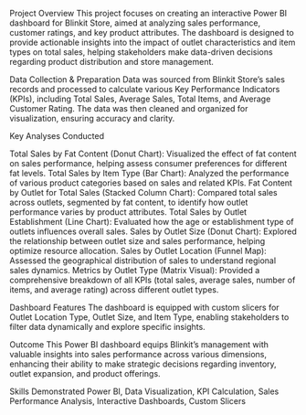 Project Overview
This project focuses on creating an interactive Power BI dashboard for Blinkit Store, aimed at analyzing sales performance, customer ratings, and key product attributes. The dashboard is designed to provide actionable insights into the impact of outlet characteristics and item types on total sales, helping stakeholders make data-driven decisions regarding product distribution and store management.

Data Collection & Preparation
Data was sourced from Blinkit Store’s sales records and processed to calculate various Key Performance Indicators (KPIs), including Total Sales, Average Sales, Total Items, and Average Customer Rating. The data was then cleaned and organized for visualization, ensuring accuracy and clarity.

Key Analyses Conducted

Total Sales by Fat Content (Donut Chart): Visualized the effect of fat content on sales performance, helping assess consumer preferences for different fat levels.
Total Sales by Item Type (Bar Chart): Analyzed the performance of various product categories based on sales and related KPIs.
Fat Content by Outlet for Total Sales (Stacked Column Chart): Compared total sales across outlets, segmented by fat content, to identify how outlet performance varies by product attributes.
Total Sales by Outlet Establishment (Line Chart): Evaluated how the age or establishment type of outlets influences overall sales.
Sales by Outlet Size (Donut Chart): Explored the relationship between outlet size and sales performance, helping optimize resource allocation.
Sales by Outlet Location (Funnel Map): Assessed the geographical distribution of sales to understand regional sales dynamics.
Metrics by Outlet Type (Matrix Visual): Provided a comprehensive breakdown of all KPIs (total sales, average sales, number of items, and average rating) across different outlet types.

Dashboard Features
The dashboard is equipped with custom slicers for Outlet Location Type, Outlet Size, and Item Type, enabling stakeholders to filter data dynamically and explore specific insights.

Outcome
This Power BI dashboard equips Blinkit’s management with valuable insights into sales performance across various dimensions, enhancing their ability to make strategic decisions regarding inventory, outlet expansion, and product offerings.

Skills Demonstrated
Power BI, Data Visualization, KPI Calculation, Sales Performance Analysis, Interactive Dashboards, Custom Slicers